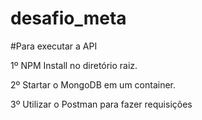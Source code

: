 # desafio_meta

#Para executar a API

1º NPM Install no diretório raiz.

2º Startar o MongoDB em um container.

3º Utilizar o Postman para fazer requisições
